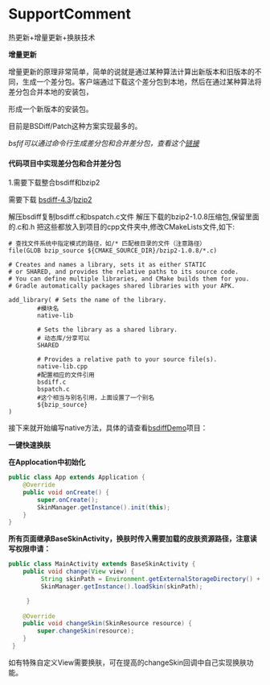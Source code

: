 # SupportComment
热更新+增量更新+换肤技术

**增量更新**

增量更新的原理非常简单，简单的说就是通过某种算法计算出新版本和旧版本的不同，生成一个差分包。客户端通过下载这个差分包到本地，然后在通过某种算法将差分包合并本地的安装包，

形成一个新版本的安装包。

目前是BSDiff/Patch这种方案实现最多的。

 *bsfif可以通过命令行生成差分包和合并差分包，查看这个[链接](https://blog.csdn.net/mysimplelove/article/details/95482984)*

#### 代码项目中实现差分包和合并差分包
1.需要下载整合bsdiff和bzip2

需要下载 [bsdiff-4.3](http://www.daemonology.net/bsdiff/bsdiff-4.3.tar.gz)/[bzip2](https://www.sourceware.org/bzip2/)

解压bsdiff复制bsdiff.c和bspatch.c文件
解压下载的bzip2-1.0.8压缩包,保留里面的.c和.h 
把这些都放入到项目的cpp文件夹中,修改CMakeLists文件,如下:
```
# 查找文件系统中指定模式的路径，如/* 匹配根目录的文件（注意路径）
file(GLOB bzip_source ${CMAKE_SOURCE_DIR}/bzip2-1.0.8/*.c)

# Creates and names a library, sets it as either STATIC
# or SHARED, and provides the relative paths to its source code.
# You can define multiple libraries, and CMake builds them for you.
# Gradle automatically packages shared libraries with your APK.

add_library( # Sets the name of the library.
        #模块名
        native-lib

        # Sets the library as a shared library.
        # 动态库/分享可以
        SHARED

        # Provides a relative path to your source file(s).
        native-lib.cpp
        #配置相应的文件引用
        bsdiff.c
        bspatch.c
        #这个相当与别名引用，上面设置了一个别名
        ${bzip_source}
)
```
接下来就开始编写native方法，具体的请查看[bsdiffDemo](https://github.com/wds1204/SupportComment/tree/master/bsdiffDemo/src/main)项目：

**一键快速换肤**


**在Applocation中初始化**
```java
public class App extends Application {
    @Override
    public void onCreate() {
        super.onCreate();
        SkinManager.getInstance().init(this);
    }
}
```
**所有页面继承BaseSkinActivity，换肤时传入需要加载的皮肤资源路径，注意读写权限申请：**


```java
public class MainActivity extends BaseSkinActivity {
    public void change(View view) {
         String skinPath = Environment.getExternalStorageDirectory() + File.separator + "plugin.skin";
         SkinManager.getInstance().loadSkin(skinPath);

     }
     
    @Override
    public void changeSkin(SkinResource resource) {
        super.changeSkin(resource);
    }
 }
```
如有特殊自定义View需要换肤，可在提高的changeSkin回调中自己实现换肤功能。



